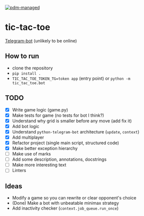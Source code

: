 [![pdm-managed](https://img.shields.io/badge/pdm-managed-blueviolet)](https://pdm-project.org)

# tic-tac-toe

[Telegram-bot](https://t.me/tictactoe48573bot) (unlikely to be online)

## How to run

- clone the repository
- `pip install .`
- `TIC_TAC_TOE_TOKEN_TG=token app` (entry point) or `python -m tic_tac_toe.bot`

## TODO

- [x] Write game logic (game.py)
- [x] Make tests for game (no tests for bot I think?)
- [x] Understand why grid is smaller before any move (add fix it)
- [x] Add bot logic
- [x] Understand `python-telegram-bot` architecture (`update`, `context`)
- [x] Add multiplayer
- [x] Refactor project (single main script, structured code)
- [x] Make better exception hierarchy
- [ ] Make use of marks
- [ ] Add some description, annotations, docstrings
- [ ] Make more interesting text
- [ ] Linters

## Ideas

- Modify a game so you can rewrite or clear opponent's choice
- (Done) Make a bot with unbeatable minimax strategy
- Add inactivity checker (`context.job_queue.run_once`)
